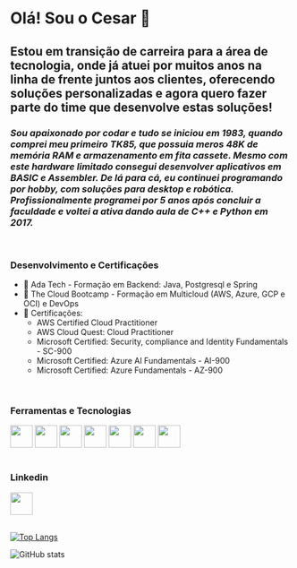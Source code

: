 # Olá! Sou o **Cesar** 👋

## Estou em transição de carreira para a área de tecnologia, onde já atuei por muitos anos na linha de frente juntos aos clientes, oferecendo soluções personalizadas e agora quero fazer parte do time que desenvolve estas soluções!

### *Sou apaixonado por codar e tudo se iniciou em 1983, quando comprei meu primeiro TK85, que possuia meros 48K de memória RAM e armazenamento em fita cassete. Mesmo com este hardware limitado consegui desenvolver aplicativos em BASIC e Assembler. De lá para cá, eu continuei programando por hobby, com soluções para desktop e robótica. Profissionalmente programei por 5 anos após concluir a faculdade e voltei a ativa dando aula de C++ e Python em 2017.*
<br>


### Desenvolvimento e Certificações
- 🌱 Ada Tech - Formação em Backend: Java, Postgresql e Spring
- 🌱 The Cloud Bootcamp - Formação em Multicloud (AWS, Azure, GCP e OCI) e DevOps
- 📃 Certificações:
    - AWS Certified Cloud Practitioner
    - AWS Cloud Quest: Cloud Practitioner
    - Microsoft Certified: Security, compliance and Identity Fundamentals - SC-900
    - Microsoft Certified: Azure AI Fundamentals - AI-900
    - Microsoft Certified: Azure Fundamentals - AZ-900
<br>

### Ferramentas e Tecnologias
<div>
    <img src="https://cdn.jsdelivr.net/gh/devicons/devicon/icons/github/github-original.svg" width="40" height="40"/>
    <img src="https://cdn.jsdelivr.net/gh/devicons/devicon/icons/git/git-original.svg" width="40" height="40"/>
    <img src="https://cdn.jsdelivr.net/gh/devicons/devicon/icons/java/java-original.svg" width="40" height="40"/>
    <img src="https://cdn.jsdelivr.net/gh/devicons/devicon/icons/python/python-original.svg" width="40" height="40"/>
    <img src="https://cdn.jsdelivr.net/gh/devicons/devicon/icons/arduino/arduino-original.svg" width="40" height="40"/>
    <img src="https://cdn.jsdelivr.net/gh/devicons/devicon/icons/azure/azure-original.svg" width="40" height="40"/>
    <img src="https://cdn.jsdelivr.net/gh/devicons/devicon/icons/linux/linux-original.svg" width="40" height="40"/>
</div>
<br>

### Linkedin
<div align="left"> 
  <a href="https://www.linkedin.com/in/daniel-vieira-9a9680127/" target="_blank"><img src="https://cdn.jsdelivr.net/gh/devicons/devicon/icons/linkedin/linkedin-original.svg" width="40" height="40" target="_blank"></a> 
</div>
<br>

[![Top Langs](https://github-readme-stats.vercel.app/api/top-langs/?username=cesarev3&theme=dracula)](https://github.com/cesarev3/github-readme-stats)

![GitHub stats](https://github-readme-stats.vercel.app/api?username=cesarev3&show_icons=true&theme=dracula)  
